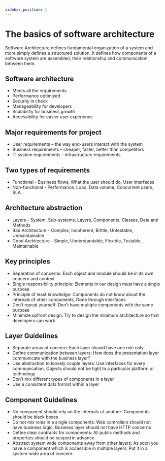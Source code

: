 ```yaml
---
sidebar_position: 1
---
```


# The basics of software architecture

Software Architecture defines fundamental organization of a system and more simply defines a structured solution. 
It defines how components of a software system are assembled, their relationship and communication between them.

## Software architecture

* Meets all the requirements
* Performance optimized
* Security in check
* Manageability for developers
* Scalability for business growth
* Accessibility for easier user experience

## Major requirements for project

* User requirements – the way end-users interact with the system
* Business requirements – cheaper, faster, better than competitors
* IT system requirements – infrastructure requirements

## Two types of requirements

* Functional - Business flows, What the user should do, User interfaces
* Non-functional - Performance, Load, Data volume, Concurrent users, SLA


## Architecture abstraction

* Layers - System, Sub-systems, Layers, Components, Classes, Data and Methods
* Bad Architecture - Complex, Incoherent, Brittle, Untestable, Unmaintainable 
* Good Architecture - Simple, Understandable, Flexible, Testable, Maintainable

## Key principles

* Separation of concerns: Each object and module should be in its own concern and context
* Single responsibility principle: Elements in our design must have a single purpose
* Principle of least knowledge: Components do not know about the internals of other components, Done through interfaces
* Don’t repeat yourself: Don't have multiple components with the same purpose
* Minimize upfront design: Try to design the minimum architecture so that developers can work

## Layer Guidelines

* Separate areas of concern: Each layer should have one role only
* Define communication between layers: How does the presentation layer communicate with the business layer? 
* Use abstraction to loosely couple layers: Use interfaces for every communication, Objects should not be tight to a particular platform or technology
* Don’t mix different types of components in a layer 
* Use a consistent data format within a layer

## Component Guidelines

* No component should rely on the internals of another: Components should be black boxes
* Do not mix roles in a single components: Web controllers should not have business logic, Business layer should not have HTTP concerns 
* Define clear contracts for components: All public methods and properties should be scoped in advance
* Abstract system wide components away from other layers: As soon you have a component which is accessible in multiple layers, Put it in a system-wide area of concern

